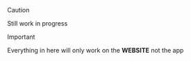 > [!CAUTION]
> Still work in progress

> [!IMPORTANT]
> Everything in here will only work on the **WEBSITE** not the app
